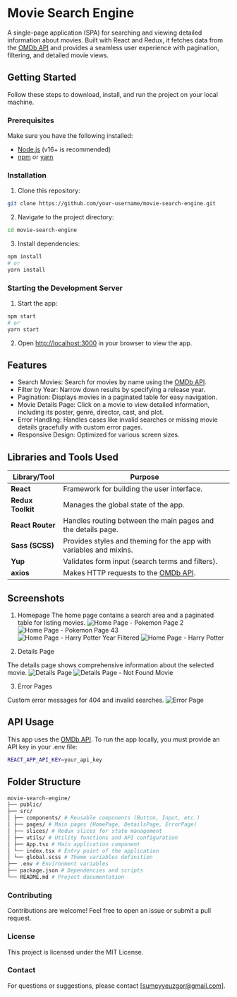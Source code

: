 # Movie Search Engine

A single-page application (SPA) for searching and viewing detailed information about movies. Built with React and Redux, it fetches data from the [OMDb API](http://www.omdbapi.com/) and provides a seamless user experience with pagination, filtering, and detailed movie views.

## Getting Started

Follow these steps to download, install, and run the project on your local machine.

### Prerequisites

Make sure you have the following installed:

- [Node.js](https://nodejs.org/) (v16+ is recommended)
- [npm](https://www.npmjs.com/) or [yarn](https://yarnpkg.com/)

### Installation

1. Clone this repository:

```bash
git clone https://github.com/your-username/movie-search-engine.git
```

2. Navigate to the project directory:

```bash
cd movie-search-engine
```

3. Install dependencies:

```bash
npm install
# or
yarn install
```

### Starting the Development Server

1. Start the app:

```bash
npm start
# or
yarn start
```

2. Open [http://localhost:3000](http://localhost:3000) in your browser to view the app.

## Features

- Search Movies: Search for movies by name using the [OMDb API](http://www.omdbapi.com/).
- Filter by Year: Narrow down results by specifying a release year.
- Pagination: Displays movies in a paginated table for easy navigation.
- Movie Details Page: Click on a movie to view detailed information, including its poster, genre, director, cast, and plot.
- Error Handling: Handles cases like invalid searches or missing movie details gracefully with custom error pages.
- Responsive Design: Optimized for various screen sizes.

## Libraries and Tools Used

| Library/Tool      | Purpose                                                            |
| ----------------- | ------------------------------------------------------------------ |
| **React**         | Framework for building the user interface.                         |
| **Redux Toolkit** | Manages the global state of the app.                               |
| **React Router**  | Handles routing between the main pages and the details page.       |
| **Sass (SCSS)**   | Provides styles and theming for the app with variables and mixins. |
| **Yup**           | Validates form input (search terms and filters).                   |
| **axios**         | Makes HTTP requests to the [OMDb API](http://www.omdbapi.com/).    |

## Screenshots

1. Homepage
   The home page contains a search area and a paginated table for listing movies.
   ![Home Page - Pokemon Page 2 ](assets/Screenshot1.png)
   ![Home Page - Pokemon Page 43](assets/Screenshot2.png)
   ![Home Page - Harry Potter Year Filtered](assets/Screenshot3.png)
   ![Home Page - Harry Potter](assets/Screenshot4.png)

2. Details Page

The details page shows comprehensive information about the selected movie.
![Details Page](assets/Screenshot5.png)
![Details Page - Not Found Movie](assets/Screenshot6.png)

3. Error Pages

Custom error messages for 404 and invalid searches.
![Error Page](assets/Screenshot7.png)

## API Usage

This app uses the [OMDb API](http://www.omdbapi.com/). To run the app locally, you must provide an API key in your .env file:

```bash
REACT_APP_API_KEY=your_api_key
```

## Folder Structure

```bash
movie-search-engine/
├── public/
├── src/
│ ├── components/ # Reusable components (Button, Input, etc.)
│ ├── pages/ # Main pages (HomePage, DetailsPage, ErrorPage)
│ ├── slices/ # Redux slices for state management
│ ├── utils/ # Utility functions and API configuration
│ ├── App.tsx # Main application component
│ └── index.tsx # Entry point of the application
│ └── global.scss # Theme variables definition
├── .env # Environment variables
├── package.json # Dependencies and scripts
└── README.md # Project documentation
```

### Contributing

Contributions are welcome! Feel free to open an issue or submit a pull request.

### License

This project is licensed under the MIT License.

### Contact

For questions or suggestions, please contact [sumeyyeuzgor@gmail.com].
